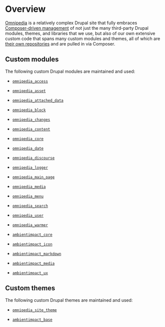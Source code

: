 # Overview

[Omnipedia](https://omnipedia.app/) is a relatively complex Drupal site that
fully embraces [Composer-driven
management](https://www.drupal.org/docs/develop/using-composer) of not just the
many third-party Drupal modules, themes, and libraries that we use, but also of
our own extensive custom code that spans many custom modules and themes, all of
which are [their own
repositories](https://github.com/orgs/neurocracy/repositories?sort=name) and are
pulled in via Composer.

## Custom modules

The following custom Drupal modules are maintained and used:

* [`omnipedia_access`](https://github.com/neurocracy/drupal-omnipedia-access)

* [`omnipedia_asset`](https://github.com/neurocracy/drupal-omnipedia-asset)

* [`omnipedia_attached_data`](https://github.com/neurocracy/drupal-omnipedia-attached-data)

* [`omnipedia_block`](https://github.com/neurocracy/drupal-omnipedia-block)

* [`omnipedia_changes`](https://github.com/neurocracy/drupal-omnipedia-changes)

* [`omnipedia_content`](https://github.com/neurocracy/drupal-omnipedia-content)

* [`omnipedia_core`](https://github.com/neurocracy/drupal-omnipedia-core)

* [`omnipedia_date`](https://github.com/neurocracy/drupal-omnipedia-date)

* [`omnipedia_discourse`](https://github.com/neurocracy/drupal-omnipedia-discourse)

* [`omnipedia_logger`](https://github.com/neurocracy/drupal-omnipedia-logger)

* [`omnipedia_main_page`](https://github.com/neurocracy/drupal-omnipedia-main-page)

* [`omnipedia_media`](https://github.com/neurocracy/drupal-omnipedia-media)

* [`omnipedia_menu`](https://github.com/neurocracy/drupal-omnipedia-menu)

* [`omnipedia_search`](https://github.com/neurocracy/drupal-omnipedia-search)

* [`omnipedia_user`](https://github.com/neurocracy/drupal-omnipedia-user)

* [`omnipedia_warmer`](https://github.com/neurocracy/drupal-omnipedia-warmer)

* [`ambientimpact_core`](https://github.com/Ambient-Impact/drupal-ambientimpact-core)

* [`ambientimpact_icon`](https://github.com/Ambient-Impact/drupal-ambientimpact-icon)

* [`ambientimpact_markdown`](https://github.com/Ambient-Impact/drupal-ambientimpact-markdown)

* [`ambientimpact_media`](https://github.com/Ambient-Impact/drupal-ambientimpact-media)

* [`ambientimpact_ux`](https://github.com/Ambient-Impact/drupal-ambientimpact-ux)

## Custom themes

The following custom Drupal themes are maintained and used:

* [`omnipedia_site_theme`](https://github.com/neurocracy/drupal-omnipedia-site-theme)

* [`ambientimpact_base`](https://github.com/Ambient-Impact/drupal-ambientimpact-base)
